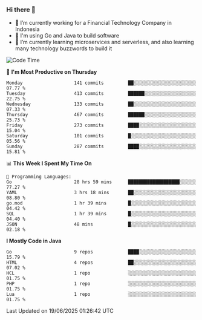 ### Hi there 👋

<!--
**mazzama/mazzama** is a ✨ _special_ ✨ repository because its `README.md` (this file) appears on your GitHub profile.

Here are some ideas to get you started:

- 🔭 I’m currently working on ...
- 🌱 I’m currently learning ...
- 👯 I’m looking to collaborate on ...
- 🤔 I’m looking for help with ...
- 💬 Ask me about ...
- 📫 How to reach me: ...
- 😄 Pronouns: ...
- ⚡ Fun fact: ...
-->

- 🔭 I’m currently working for a Financial Technology Company in Indonesia
- :gun: I'm using Go and Java to build software
- 🌱 I’m currently learning microservices and serverless, and also learning many technology buzzwords to build it

<!--START_SECTION:waka-->
![Code Time](http://img.shields.io/badge/Code%20Time-4%2C031%20hrs%2022%20mins-blue)

📅 **I'm Most Productive on Thursday** 

```text
Monday                   141 commits         ██░░░░░░░░░░░░░░░░░░░░░░░   07.77 % 
Tuesday                  413 commits         ██████░░░░░░░░░░░░░░░░░░░   22.75 % 
Wednesday                133 commits         ██░░░░░░░░░░░░░░░░░░░░░░░   07.33 % 
Thursday                 467 commits         ██████░░░░░░░░░░░░░░░░░░░   25.73 % 
Friday                   273 commits         ████░░░░░░░░░░░░░░░░░░░░░   15.04 % 
Saturday                 101 commits         █░░░░░░░░░░░░░░░░░░░░░░░░   05.56 % 
Sunday                   287 commits         ████░░░░░░░░░░░░░░░░░░░░░   15.81 % 
```


📊 **This Week I Spent My Time On** 

```text
💬 Programming Languages: 
Go                       28 hrs 59 mins      ███████████████████░░░░░░   77.27 % 
YAML                     3 hrs 18 mins       ██░░░░░░░░░░░░░░░░░░░░░░░   08.80 % 
go.mod                   1 hr 39 mins        █░░░░░░░░░░░░░░░░░░░░░░░░   04.42 % 
SQL                      1 hr 39 mins        █░░░░░░░░░░░░░░░░░░░░░░░░   04.40 % 
JSON                     48 mins             █░░░░░░░░░░░░░░░░░░░░░░░░   02.18 % 
```

**I Mostly Code in Java** 

```text
Go                       9 repos             ████░░░░░░░░░░░░░░░░░░░░░   15.79 % 
HTML                     4 repos             ██░░░░░░░░░░░░░░░░░░░░░░░   07.02 % 
HCL                      1 repo              ░░░░░░░░░░░░░░░░░░░░░░░░░   01.75 % 
PHP                      1 repo              ░░░░░░░░░░░░░░░░░░░░░░░░░   01.75 % 
Lua                      1 repo              ░░░░░░░░░░░░░░░░░░░░░░░░░   01.75 % 
```




 Last Updated on 19/06/2025 01:26:42 UTC
<!--END_SECTION:waka-->
